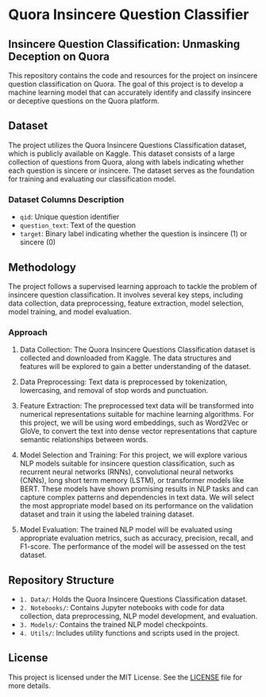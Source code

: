 # Quora Insincere Question Classifier

## Insincere Question Classification: Unmasking Deception on Quora

This repository contains the code and resources for the project on insincere question classification on Quora. The goal of this project is to develop a machine learning model that can accurately identify and classify insincere or deceptive questions on the Quora platform.

## Dataset
The project utilizes the Quora Insincere Questions Classification dataset, which is publicly available on Kaggle. This dataset consists of a large collection of questions from Quora, along with labels indicating whether each question is sincere or insincere. The dataset serves as the foundation for training and evaluating our classification model.

### Dataset Columns Description
- `qid`: Unique question identifier
- `question_text`: Text of the question
- `target`: Binary label indicating whether the question is insincere (1) or sincere (0)

## Methodology
The project follows a supervised learning approach to tackle the problem of insincere question classification. It involves several key steps, including data collection, data preprocessing, feature extraction, model selection, model training, and model evaluation.

### Approach
1. Data Collection: The Quora Insincere Questions Classification dataset is collected and downloaded from Kaggle. The data structures and features will be explored to gain a better understanding of the dataset.

2. Data Preprocessing: Text data is preprocessed by tokenization, lowercasing, and removal of stop words and punctuation. 

3. Feature Extraction: The preprocessed text data will be transformed into numerical representations suitable for machine learning algorithms. For this project, we will be using word embeddings, such as Word2Vec or GloVe, to convert the text into dense vector representations that capture semantic relationships between words.

4. Model Selection and Training: For this project, we will explore various NLP models suitable for insincere question classification, such as recurrent neural networks (RNNs), convolutional neural networks (CNNs), long short term memory (LSTM), or transformer models like BERT. These models have shown promising results in NLP tasks and can capture complex patterns and dependencies in text data. We will select the most appropriate model based on its performance on the validation dataset and train it using the labeled training dataset.

5. Model Evaluation: The trained NLP model will be evaluated using appropriate evaluation metrics, such as accuracy, precision, recall, and F1-score. The performance of the model will be assessed on the test dataset.

## Repository Structure
- `1. Data/`: Holds the Quora Insincere Questions Classification dataset.
- `2. Notebooks/`: Contains Jupyter notebooks with code for data collection, data preprocessing, NLP model development, and evaluation.
- `3. Models/`: Contains the trained NLP model checkpoints.
- `4. Utils/`: Includes utility functions and scripts used in the project.

## License
This project is licensed under the MIT License. See the [LICENSE](LICENSE) file for more details.
